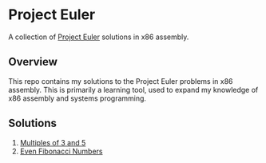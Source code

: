 # Project Euler
A collection of [Project Euler](https://projecteuler.net/) solutions in x86
assembly.

## Overview
This repo contains my solutions to the Project Euler problems in x86 assembly.
This is primarily a learning tool, used to expand my knowledge of x86 assembly
and systems programming.

## Solutions
 1. [Multiples of 3 and 5](001/README.md)
 2. [Even Fibonacci Numbers](002/README.md)
